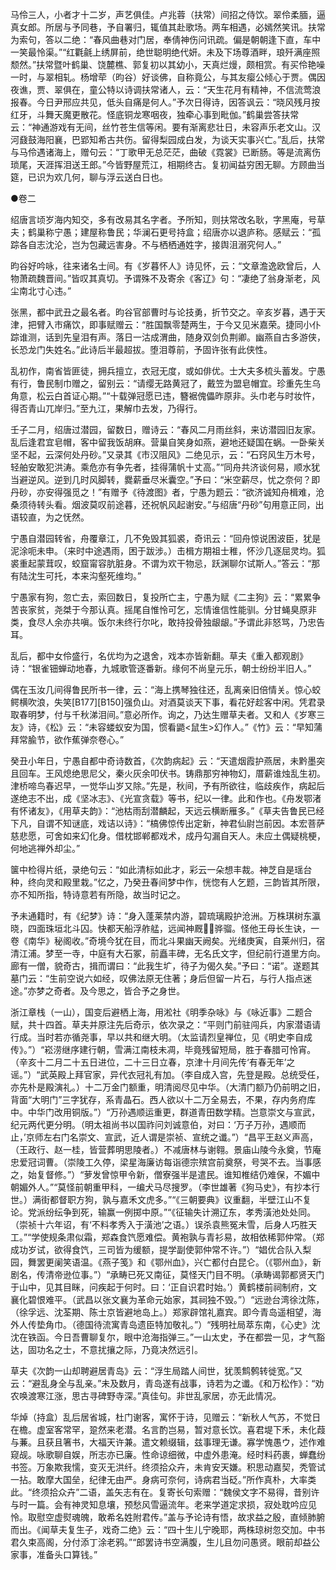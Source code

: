 <!-- { "loadSidebar": true } -->
马伶三人，小者才十二岁，声艺俱佳。卢兆蓉（扶常）间招之侍饮。翠伶柔腼，逼真女郎。所居与予同巷，予自署归，辄值其赴歌场。两车相遇，必嫣然笑讯。扶常为索句，答以二绝：“春风曲巷对门居，奉倩神伤问讯疏。偏是朝朝逢下直，车中一笑最怜渠。”“红氍毹上绣屏前，绝世聪明绝代妍。未及下场尊酒畔，琅歼满座照颓然。”扶常暨叶鹤巢、饶麓樵、郭复初以其幼小，天真烂熳，颇相赏。有买伶艳噪一时，与翠相轧。杨增荦（昀谷）好谈佛，自称竟公，与其友瘿公倾心于贾。偶因夜谯，贾、翠俱在，童公特以诗调扶常诸人，云：“天生花月有精神，不信流莺浪报春。今日尹邢应共见，低头自痛是何人。”予次日得诗，因答讽云：“晓风残月按红牙，斗舞天魔更散花。怪底铜龙寒咽夜，独牵心事到毗伽。”鹤巢尝答扶常云：“神通游戏有无间，丝竹苍生信等闲。要有渐离悲壮日，未容声乐老文山。汉河鼗鼓海阳襄，巴郢知希古共伤。留得梨园成白发，为谈天实事兴亡。”乱后，扶常与马伶遇诸海上，赠句云：“丁歌甲无总茫茫，曲破《霓裳》已断肠。等是流离伤琐尾，天涯挥泪送王郎。”今皆野屋荒江，相期终古。复初闻益穷困无聊。方顾曲当筵，已识为欢几何，聊与浮云送白日也。

●卷二

绍唐言顷岁海内知交，多有改易其名字者。予所知，则扶常改名耿，字黑庵，号草夫；鹤巢称宁愚；建屋称鲁民；华澜石更号持盒；绍唐亦以退庐称。感赋云：“孤踪各自志沈沦，岂为包藏远害身。不与栖栖通姓字，接舆沮溺究何人。”

昀谷好吟咏，往来诸名士间。有《岁暮怀人》诗见怀，云：“文章澹逸欧曾后，人物萧疏魏晋间。”皆叹其真切。予谓殊不及寄余《客辽》句：“凄绝了翁身渐老，风尘南北寸心违。”

张黑，都中武丑之最名者。昀谷官部曹时与论技勇，折节交之。辛亥岁暮，遇于天津，把臂入市痛饮，即事赋赠云：“胜国飘零楚两生，于今又见米嘉荣。捷同小仆踪谁测，话到先皇泪有声。落日一沽成渭曲，随身双剑负荆卿。幽燕自古多游侠，长恐龙门失姓名。”此诗后半最超拔。堕泪尊前，予固许张有此侠性。

乱初作，南省皆匪徒，拥兵擅立，衣冠无度，或如俳优。士大夫多梳头蓄发。宁愚有行，鲁民制巾赠之，留别云：“请缨无路黄冠了，戴笠为盟皂帽宜。珍重先生乌角意，松云白首证心期。”“十载弹冠愿已违，簪裾傀儡昨原非。头巾老与时妆忤，得否青山兀岸归。”至九江，果解巾去发，乃得行。

壬子二月，绍唐过潜园，留数日，赠诗云：“春风二月雨丝斜，来访潜园旧友家。乱后逢君宜皂帽，客中留我饭胡麻。营巢自笑身如燕，避地还疑国在蜗。一卧柴关坚不起，云深何处丹砂。”又录其《市汉阻风》二绝见示，云：“石窍风生万木号，轻舶安敢犯洪涛。乘危亦有争先者，挂得蒲帆十丈高。”“同舟共济谈何易，顺水犹当避逆风。逆到几时风脚转，爨薪垂尽米囊空。”予曰：“米空薪尽，忧之奈何？即丹砂，亦安得强觅之！”有赠予《待渡图》者，宁愚为题云：“欲济诚知舟楫难，沧桑须待转头看。烟波莫叹前途暮，还祝帆风起谢安。”与绍唐“丹砂”句用意正同，出语较直，为之怃然。

宁愚自潜园转省，舟覆章江，几不免毁其狐裘，奇讯云：“回舟惊说困波臣，犹是泥涂呃未申。（来时中途遇雨，困于跋涉。）击楫方期祖士稚，怀沙几逐屈灵均。狐裘重起蒙茸叹，蛟窟甯容肮脏身。不谓为欢干物忌，跃渊聊尔试斯人。”答云：“那有陆沈生可托，本来沟壑死维均。”

宁愚家有狗，忽亡去，索回数日，复投所亡主，宁愚为赋《二主狗》云：“累累争苦丧家贫，尧桀于今那认真。摇尾自惟怜可乞，忘情谁信性能驯。分甘蝇臭原非类，食尽人余亦共嗔。饭尔未终行尔叱，敢持投骨独龈龈。”予谓此非怒骂，乃忠告耳。

乱后，都中女伶盛行，名优均为之退舍，戏本亦皆新翻。草夫《重入都观剧》诗：“银雀钿蝉动地春，九城歌管逐番新。缘何不尚皇元乐，朝士纷纷半旧人。”

偶在玉汝几间得鲁民所书一律，云：“海上携琴独往还，乱离亲旧倍情关。惊心蛟鳄横吹浪，失笑[B177][B150]强负山。对酒莫谈天下事，看花好趁客中闲。凭君录取春明梦，付与千秋涕泪间。”意必所作。询之，乃达生赠草夫者。又和人《岁寒三友》诗，《松》云：“未容蝼蚁安为国，惯看鼯<鼠生>幻作人。”《竹》云：“早知蒲拜常腧节，欲作蕉弹奈卷心。”

癸丑小年日，宁愚自都中奇诗数首，《次韵病起》云：“天遣烟霞护燕居，未黔墨突且回车。王风熄绝思尼父，秦火灰余叩伏书。铸鼎那穷神物幻，厝薪谁烛乱生初。津桥啼鸟春迟早，一觉华山岁又除。”先是，秋间，予有所欲往，临歧疾作，病起后遂绝志不出，成《坚冰志》、《光宣贪载》等书，纪以一律。此和作也。《舟发鄂渚有怀诸友》，《用草夫韵》：“池枯雨刮潜麟起，天远云横断雁多。”《草夫告鲁民已经下凡，自谓不知谜底，戏诘以诗》：“槁佛惊传出定新，神君仙尉岂前因。本宏菩萨慈悲愿，可舍如来幻化身。借枕邯郸都戏术，成丹勾漏自天人。未应土偶疑桃梗，何地逃禅外却尘。”

箧中检得片纸，录绝句云：“如此清标如此才，彩云一朵想丰裁。神芝自是瑶台种，终向灵和殿里栽。”忆之，乃癸丑春间梦中作，恍惚有人乞题，三韵皆其所限，亦不知所指，特诗意若有所隐，故当时记之。

予未通籍时，有《纪梦》诗：“身入蓬莱禁内游，碧琉璃殿护沧洲。万株琪树东瀛晓，四面珠垣北斗囚。快都天船浮舴艋，远闻神厩骅骝。怪他王母长生诀，一卷《南华》秘阁收。”奇境今犹在目，而北斗果幽天阙矣。光绪庚寅，自莱州归，宿清江浦。梦至一寺，中庭有大石冢，前矗丰碑，无名氏文字，但纪前行道里方向。廊有一僧，貌奇古，揖而谓曰：“此我生圹，待子为偈久矣。”予曰：“诺”。遂题其墓门云：“生前空说六如经，叹佛法原无住著；身后但留一片石，与行人指点迷途。”亦梦之奇者。及今思之，皆合予之身世。

浙江章栈（一山），国变后避栖上海，用淞社《明季杂咏》与《咏近事》二题合赋，共十四首。草夫并原注先后奇示，依次录之：“平则门前驻闯兵，内家潜语请行成。当时若亦循尧事，早以共和继大明。（太监请烈皇禅位，见《明史李自成传》。”）“崧涝继序建行朝，雪满江南枝未凋，毕竟残留短局，胜于春腊可怜宵。（辛亥十二月二十五日进位，二十三日立春，京津十月间先传‘有春无年’之谣。”）“武英殿上拜官家，异代衣冠礼有加。（李自成入宫，先登是殿。总统受任，亦先朴是殿演礼。）十二万金门额重，明清阅尽见中华。（大清门额乃仍前明之旧，背面“大明门”三字犹存，系青晶石。西人欲以十二万全易去，不果，存内务府库中。中华门改用铜版。”）“万孙遇顺运重更，群道青田数学精。岂意崇文与宣武，纪元两代更分明。（明太祖尚书以国祚问刘诚意伯，对曰：‘万子万孙，遇顺而止，’京师左右门名崇文、宣武，近人谓是崇祯、宣统之谶。”）“昌平王赵义声高，（王政行、赵一桂，皆营葬明思陵者。）不减唐林与谢翱。景庙山陵今永奠，节庵忠爱冠词曹。（崇陵工久停，梁星海廉访每诣德宗殡宫前奠祭，号哭不去。当事感之，始复督修。”）“萝发曾惊甲令新，僧寮强半是遣民。谁知椎结仍难保，不媚中朝媚外人。”“莫怪前朝重甲科，一编犬马尽搜罗。（李世雄著《狗马史》，有抄本行世。）满街都督职方狗，孰与嘉禾文虎多。”“《三朝要典》议重翻，半壁江山不复论。党派纷纭争到死，输赢一例掷中原。”“《征输失计溯辽东，孝秀潢池处处同。（崇祯十六年诏，有‘不料孝秀入于潢池’之语。）误杀袁熊冤未雪，后身人巧胜天工。”“学使规条肃似霜，郑森食饩愿难偿。黄袍孰与青衫易，故相依稀郭仲常。（郑成功岁试，欲得食饩，三司皆为缓额，提学副使郭仲常不许。”）“娼优合队入梨园，舞罢更阑笑语温。《燕子笺》和《鄂州血》，兴亡都付白昆仑。（《鄂州血》，新剧名，传清帝逊位事。”）“承畴已死又南征，莫怪天门目不明。（承畴谒郭都贤天门于山中，见其目眯，问疾起于何时。曰：‘正自识君时始。’）黄鹤楼前祠制府，文襄化碧恨难平。（武昌以张文襄为革命元始家，其祠独不毁。”）“远逊台湾徐沈陈，（徐孚远、沈荃期、陈士京皆避地岛上。）郑家辟馆礼嘉宾。即今青岛遥相望，海外人传垫角巾。（德国待流寓青岛遗臣特加敬礼。”）“残明社局萃东南，《心史》沈沈在铁函。今日吾曹聊复尔，眼中沧海指弹三。”一山太史，予在都尝一见，才气豁达，固功名之士，不意扰攘之际，乃竟决然远引。

草夫《次韵一山却聘避居青岛》云：“浮生局踏人间世，犹羡鹪鹩转徙宽。”又云：“避乱身全与乱亲。”未及数月，青岛遂有战事，诗若为之谶。《和万松作》：“劝农唤渡寒江涨，思古寻碑野寺深。”真佳句。非世乱家居，亦无此情况。

华焯（持盒）乱后居省城，杜门谢客，寓怀于诗，见赠云：“新秋人气苏，不觉日在檐。虚室客常罕，跫然来老潜。名言酌岂易，暂对意长饮。喜君堤下禾，未化葭与蒹。且获且箸书，大福天许兼。遣文赖缀辑，兹事理无谦。寡学愧愚ウ，述作难窥觇。咏歌聊自娱，所志亦已廉。性命谅细微，中虚外患淹。经时料药裹，蝉蠢纷书签。万象欺我懦，变灭无洪纤。终须拾众卉，未肯安天嫌。积思动嘉契，秃管试一拈。敢摩大国垒，纪律无由严。身病可奈何，诗病君当砭。”所作真朴，大率类此。“终须拾众卉”二语，盖矢志有在。复寄长句索赠：“魏侯文字不易得，昔别许与时一篇。会有神灵知息壤，预愁风雪逼流年。老来学道定求损，寂处耽吟应见怜。取慰空虚熨魂魄，敢希名姓附君传。”盖与予论诗有悟，故求益之殷，直倾肺腑而出。《闻草夫复生子，戏奇二绝》云：“四十生儿宁晚耶，两株琼树忽交加。中书君久束高阁，分付添丁涂老鸦。”“郎罢诗书空满腹，生儿且勿问愚贤。眼前却益公家事，准备头口算钱。”

